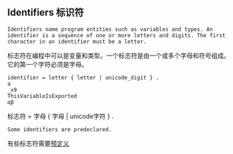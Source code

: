 ## Identifiers 标识符

```
Identifiers name program entities such as variables and types. An identifier is a sequence of one or more letters and digits. The first character in an identifier must be a letter.
```

标志符在编程中可以是变量和类型。一个标志符是由一个或多个字母和符号组成。它的第一个字符必须是字母。

```
identifier = letter { letter | unicode_digit } .
a
_x9
ThisVariableIsExported
αβ
```
标志符 = 字母 { 字母 | unicode字符 } .

```
Some identifiers are predeclared.
```

有些标志符需要[预定义](08/03.md)